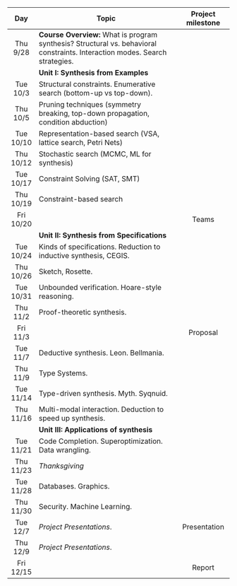 | Day           | Topic | Project milestone |
|:-------------:| ----- | :-------:|
|Thu<br/> 9/28 |**Course Overview:** What is program synthesis? Structural vs. behavioral constraints. Interaction modes. Search strategies. | |
| |**Unit I: Synthesis from Examples** | |
|Tue<br/> 10/3  | Structural constraints. Enumerative search (bottom-up vs top-down). | | 
|Thu<br/> 10/5  |Pruning techniques (symmetry breaking, top-down propagation, condition abduction)| |
|Tue<br/> 10/10 |Representation-based search (VSA, lattice search, Petri Nets)| |
|Thu<br/> 10/12 |Stochastic search (MCMC, ML for synthesis)| |
|Tue<br/> 10/17 |Constraint Solving (SAT, SMT)| |
|Thu<br/> 10/19 |Constraint-based search| |
|Fri<br/> 10/20 | | Teams |
||**Unit II: Synthesis from Specifications**| |
|Tue<br/> 10/24 |Kinds of specifications. Reduction to inductive synthesis, CEGIS.| |
|Thu<br/> 10/26 |Sketch, Rosette.| |
|Tue<br/> 10/31 |Unbounded verification. Hoare-style reasoning.| |
|Thu<br/> 11/2  |Proof-theoretic synthesis.| |
|Fri<br/> 11/3  | | Proposal |
|Tue<br/> 11/7  |Deductive synthesis. Leon. Bellmania.| |
|Thu<br/> 11/9  |Type Systems.| | |
|Tue<br/> 11/14 |Type-driven synthesis. Myth. Syqnuid.| |
|Thu<br/> 11/16 |Multi-modal interaction. Deduction to speed up synthesis.| |
||**Unit III: Applications of synthesis**| | |
|Tue<br/> 11/21 |Code Completion. Superoptimization. Data wrangling.| |
|Thu<br/> 11/23 |*Thanksgiving*| |
|Tue<br/> 11/28 |Databases. Graphics.| |
|Thu<br/> 11/30 |Security. Machine Learning.| |
|Tue<br/> 12/7  |*Project Presentations*.| Presentation |
|Thu<br/> 12/9  |*Project Presentations*.| |
|Fri<br/> 12/15 | | Report |




